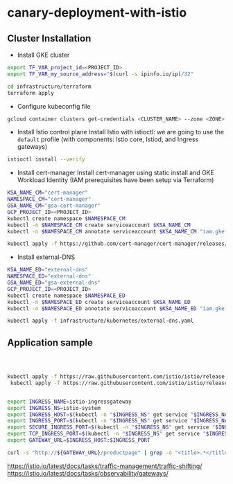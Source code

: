 # canary-deployment-with-istio

## Cluster Installation
- Install GKE cluster
```sh
export TF_VAR_project_id=<PROJECT_ID>
export TF_VAR_my_source_address="$(curl -s ipinfo.io/ip)/32"

cd infrastructure/terraform
terraform apply
```

- Configure kubeconfig file
```sh
gcloud container clusters get-credentials <CLUSTER_NAME> --zone <ZONE> --project <PROJECT_ID>
```

- Install Istio control plane
Install Istio with istioctl: we are going to use the `default` profile (with components: Istio core, Istiod, and Ingress gateways)
```sh
istioctl install --verify
```

- Install cert-manager
Install cert-manager using static install and GKE Workload Identity (IAM prerequisites have been setup via Terraform)
```sh
KSA_NAME_CM="cert-manager"
NAMESPACE_CM="cert-manager"
GSA_NAME_CM="gsa-cert-manager"
GCP_PROJECT_ID=<PROJECT_ID>
kubectl create namespace $NAMESPACE_CM
kubectl -n $NAMESPACE_CM create serviceaccount $KSA_NAME_CM
kubectl -n $NAMESPACE_CM annotate serviceaccount $KSA_NAME_CM "iam.gke.io/gcp-service-account=${GSA_NAME_CM}@${GCP_PROJECT_ID}.iam.gserviceaccount.com"

kubectl apply -f https://github.com/cert-manager/cert-manager/releases/download/v1.13.1/cert-manager.yaml
```

- Install external-DNS
```sh
KSA_NAME_ED="external-dns"
NAMESPACE_ED="external-dns"
GSA_NAME_ED="gsa-external-dns"
GCP_PROJECT_ID=<PROJECT_ID>
kubectl create namespace $NAMESPACE_ED
kubectl -n $NAMESPACE_ED create serviceaccount $KSA_NAME_ED
kubectl -n $NAMESPACE_ED annotate serviceaccount $KSA_NAME_ED "iam.gke.io/gcp-service-account=${GSA_NAME_ED}@${GCP_PROJECT_ID}.iam.gserviceaccount.com"

kubectl apply -f infrastructure/kubernetes/external-dns.yaml
```

## Application sample
```sh



kubectl apply -f https://raw.githubusercontent.com/istio/istio/release-1.19/samples/bookinfo/platform/kube/bookinfo.yaml
 kubectl apply -f https://raw.githubusercontent.com/istio/istio/release-1.19/samples/bookinfo/networking/bookinfo-gateway.yaml


export INGRESS_NAME=istio-ingressgateway
export INGRESS_NS=istio-system
export INGRESS_HOST=$(kubectl -n "$INGRESS_NS" get service "$INGRESS_NAME" -o jsonpath='{.status.loadBalancer.ingress[0].ip}')
export INGRESS_PORT=$(kubectl -n "$INGRESS_NS" get service "$INGRESS_NAME" -o jsonpath='{.spec.ports[?(@.name=="http2")].port}')
export SECURE_INGRESS_PORT=$(kubectl -n "$INGRESS_NS" get service "$INGRESS_NAME" -o jsonpath='{.spec.ports[?(@.name=="https")].port}')
export TCP_INGRESS_PORT=$(kubectl -n "$INGRESS_NS" get service "$INGRESS_NAME" -o jsonpath='{.spec.ports[?(@.name=="tcp")].port}')
export GATEWAY_URL=$INGRESS_HOST:$INGRESS_PORT

curl -s "http://${GATEWAY_URL}/productpage" | grep -o "<title>.*</title>"

```


https://istio.io/latest/docs/tasks/traffic-management/traffic-shifting/
https://istio.io/latest/docs/tasks/observability/gateways/
